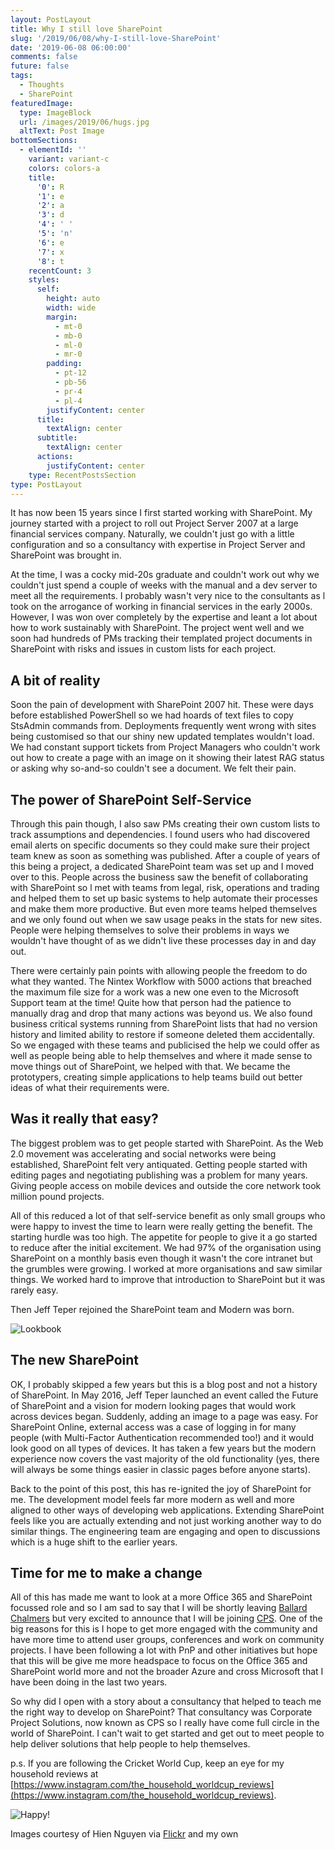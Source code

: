 ```yaml
---
layout: PostLayout
title: Why I still love SharePoint
slug: '/2019/06/08/why-I-still-love-SharePoint'
date: '2019-06-08 06:00:00'
comments: false
future: false
tags:
  - Thoughts
  - SharePoint
featuredImage:
  type: ImageBlock
  url: /images/2019/06/hugs.jpg
  altText: Post Image
bottomSections:
  - elementId: ''
    variant: variant-c
    colors: colors-a
    title:
      '0': R
      '1': e
      '2': a
      '3': d
      '4': ' '
      '5': 'n'
      '6': e
      '7': x
      '8': t
    recentCount: 3
    styles:
      self:
        height: auto
        width: wide
        margin:
          - mt-0
          - mb-0
          - ml-0
          - mr-0
        padding:
          - pt-12
          - pb-56
          - pr-4
          - pl-4
        justifyContent: center
      title:
        textAlign: center
      subtitle:
        textAlign: center
      actions:
        justifyContent: center
    type: RecentPostsSection
type: PostLayout
---
```


It has now been 15 years since I first started working with SharePoint. My journey started with a project to roll out Project Server 2007 at a large financial services company. Naturally, we couldn't just go with a little configuration and so a consultancy with expertise in Project Server and SharePoint was brought in.

At the time, I was a cocky mid-20s graduate and couldn't work out why we couldn't just spend a couple of weeks with the manual and a dev server to meet all the requirements. I probably wasn't very nice to the consultants as l took on the arrogance of working in financial services in the early 2000s. However, I was won over completely by the expertise and leant a lot about how to work sustainably with SharePoint. The project went well and we soon had hundreds of PMs tracking their templated project documents in SharePoint with risks and issues in custom lists for each project.

## A bit of reality

Soon the pain of development with SharePoint 2007 hit. These were days before established PowerShell so we had hoards of text files to copy StsAdmin commands from. Deployments frequently went wrong with sites being customised so that our shiny new updated templates wouldn't load. We had constant support tickets from Project Managers who couldn't work out how to create a page with an image on it showing their latest RAG status or asking why so-and-so couldn't see a document. We felt their pain.

## The power of SharePoint Self-Service

Through this pain though, I also saw PMs creating their own custom lists to track assumptions and dependencies. l found users who had discovered email alerts on specific documents so they could make sure their project team knew as soon as something was published. After a couple of years of this being a project, a dedicated SharePoint team was set up and I moved over to this. People across the business saw the benefit of collaborating with SharePoint so l met with teams from legal, risk, operations and trading and helped them to set up basic systems to help automate their processes and make them more productive. But even more teams helped themselves and we only found out when we saw usage peaks in the stats for new sites. People were helping themselves to solve their problems in ways we wouldn't have thought of as we didn't live these processes day in and day out.

There were certainly pain points with allowing people the freedom to do what they wanted. The Nintex Workflow with 5000 actions that breached the maximum file size for a work was a new one even to the Microsoft Support team at the time! Quite how that person had the patience to manually drag and drop that many actions was beyond us. We also found business critical systems running from SharePoint lists that had no version history and limited ability to restore if someone deleted them accidentally. So we engaged with these teams and publicised the help we could offer as well as people being able to help themselves and where it made sense to move things out of SharePoint, we helped with that. We became the prototypers, creating simple applications to help teams build out better ideas of what their requirements were.

## Was it really that easy?

The biggest problem was to get people started with SharePoint. As the Web 2.0 movement was accelerating and social networks were being established, SharePoint felt very antiquated. Getting people started with editing pages and negotiating publishing was a problem for many years. Giving people access on mobile devices and outside the core network took million pound projects.

All of this reduced a lot of that self-service benefit as only small groups who were happy to invest the time to learn were really getting the benefit. The starting hurdle was too high. The appetite for people to give it a go started to reduce after the initial excitement. We had 97% of the organisation using SharePoint on a monthly basis even though it wasn't the core intranet but the grumbles were growing. I worked at more organisations and saw similar things. We worked hard to improve that introduction to SharePoint but it was rarely easy.

Then Jeff Teper rejoined the SharePoint team and Modern was born.

![Lookbook](/images/2018/12/building-blocks-hero-p-1080.jpeg)

## The new SharePoint

OK, I probably skipped a few years but this is a blog post and not a history of SharePoint. In May 2016, Jeff Teper launched an event called the Future of SharePoint and a vision for modern looking pages that would work across devices began. Suddenly, adding an image to a page was easy. For SharePoint Online, external access was a case of logging in for many people (with Multi-Factor Authentication recommended too!) and it would look good on all types of devices. It has taken a few years but the modern experience now covers the vast majority of the old functionality (yes, there will always be some things easier in classic pages before anyone starts).

Back to the point of this post, this has re-ignited the joy of SharePoint for me. The development model feels far more modern as well and more aligned to other ways of developing web applications. Extending SharePoint feels like you are actually extending and not just working another way to do similar things. The engineering team are engaging and open to discussions which is a huge shift to the earlier years.

## Time for me to make a change

All of this has made me want to look at a more Office 365 and SharePoint focussed role and so I am sad to say that I will be shortly leaving [Ballard Chalmers](https://ballardchalmers.com/) but very excited to announce that I will be joining [CPS](https://www.cps.co.uk/). One of the big reasons for this is I hope to get more engaged with the community and have more time to attend user groups, conferences and work on community projects. I have been following a lot with PnP and other initiatives but hope that this will be give me more headspace to focus on the Office 365 and SharePoint world more and not the broader Azure and cross Microsoft that I have been doing in the last two years.

So why did I open with a story about a consultancy that helped to teach me the right way to develop on SharePoint? That consultancy was Corporate Project Solutions, now known as CPS so I really have come full circle in the world of SharePoint. I can't wait to get started and get out to meet people to help deliver solutions that help people to help themselves.

p.s. If you are following the Cricket World Cup, keep an eye for my household reviews at [https://www.instagram.com/the_household_worldcup_reviews](https://www.instagram.com/the_household_worldcup_reviews).

![Happy!](/images/2019/06/happy.jpg)

Images courtesy of Hien Nguyen via [Flickr](https://flic.kr/p/62rJsK) and my own

